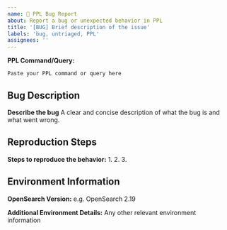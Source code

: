 ```yaml
---
name: 🐛 PPL Bug Report
about: Report a bug or unexpected behavior in PPL
title: '[BUG] Brief description of the issue'
labels: 'bug, untriaged, PPL'
assignees: ''
---
```

**PPL Command/Query:**
```ppl
Paste your PPL command or query here
```

## Bug Description
**Describe the bug**
A clear and concise description of what the bug is and what went wrong.

## Reproduction Steps
**Steps to reproduce the behavior:**
1.
2.
3.

## Environment Information
**OpenSearch Version:**
e.g. OpenSearch 2.19

**Additional Environment Details:**
Any other relevant environment information

